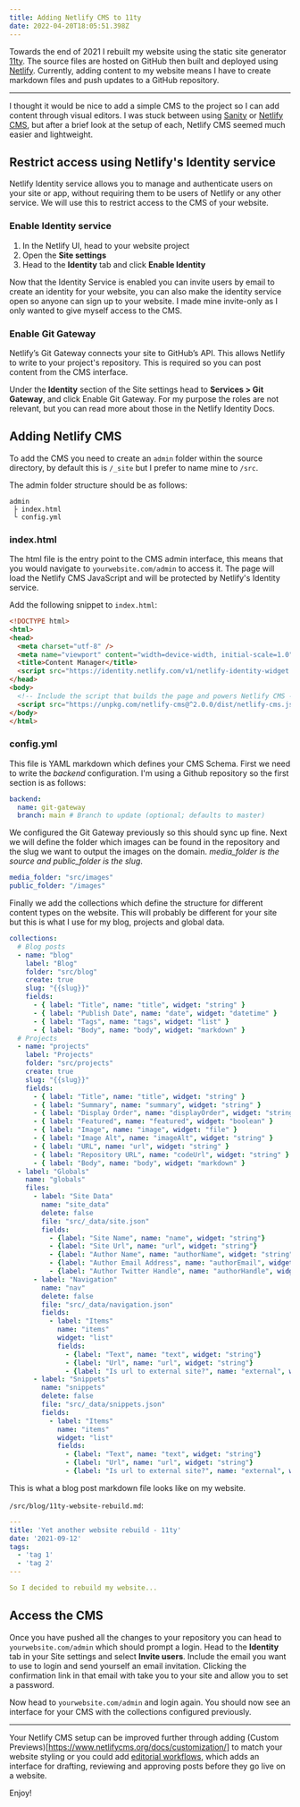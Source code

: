 ```yaml
---
title: Adding Netlify CMS to 11ty
date: 2022-04-20T18:05:51.398Z
---
```

Towards the end of 2021 I rebuilt my website using the static site generator [11ty](https://www.11ty.dev/docs/). The source files are hosted on GitHub then built and deployed using [Netlify](https://www.netlify.com/). Currently, adding content to my website means I have to create markdown files and push updates to a GitHub repository. 

---

I thought it would be nice to add a simple CMS to the project so I can add content through visual editors. I was stuck between using [Sanity](https://www.sanity.io/) or [Netlify CMS](https://www.netlifycms.org/), but after a brief look at the setup of each, Netlify CMS seemed much easier and lightweight.

## Restrict access using Netlify's Identity service
Netlify Identity service allows you to manage and authenticate users on your site or app, without requiring them to be users of Netlify or any other service. We will use this to restrict access to the CMS of your website.

### Enable Identity service

1. In the Netlify UI, head to your website project
2. Open the **Site settings**
3. Head to the **Identity** tab and click **Enable Identity**

Now that the Identity Service is enabled you can invite users by email to create an identity for your website, you can also make the identity service open so anyone can sign up to your website. I made mine invite-only as I only wanted to give myself access to the CMS.

### Enable Git Gateway

Netlify’s Git Gateway connects your site to GitHub’s API. This allows Netlify to write to your project's repository. This is required so you can post content from the CMS interface.

Under the **Identity** section of the Site settings head to **Services > Git Gateway**, and click Enable Git Gateway. For my purpose the roles are not relevant, but you can read more about those in the Netlify Identity Docs.

## Adding Netlify CMS

To add the CMS you need to create an `admin` folder within the source directory, by default this is `/_site` but I prefer to name mine to `/src`.

The admin folder structure should be as follows:

```
admin
 ├ index.html
 └ config.yml
```

### index.html

The html file is the entry point to the CMS admin interface, this means that you would navigate to `yourwebsite.com/admin` to access it. The page will load the Netlify CMS JavaScript and will be protected by Netlify's Identity service. 

Add the following snippet to `index.html`:

```html
<!DOCTYPE html>
<html>
<head>
  <meta charset="utf-8" />
  <meta name="viewport" content="width=device-width, initial-scale=1.0" />
  <title>Content Manager</title>
  <script src="https://identity.netlify.com/v1/netlify-identity-widget.js"></script>
</head>
<body>
  <!-- Include the script that builds the page and powers Netlify CMS -->
  <script src="https://unpkg.com/netlify-cms@^2.0.0/dist/netlify-cms.js"></script>
</body>
</html>
```

### config.yml

This file is YAML markdown which defines your CMS Schema. First we need to write the *backend* configuration. I'm using a Github repository so the first section is as follows:

```yaml
backend:
  name: git-gateway
  branch: main # Branch to update (optional; defaults to master)
```

We configured the Git Gateway previously so this should sync up fine. Next we will define the folder which images can be found in the repository and the slug we want to output the images on the domain. *media_folder is the source and public_folder is the slug*.


```yaml
media_folder: "src/images"
public_folder: "/images"
```

Finally we add the collections which define the structure for different content types on the website. This will probably be different for your site but this is what I use for my blog, projects and global data.

```yaml
collections:
  # Blog posts
  - name: "blog"
    label: "Blog"
    folder: "src/blog"
    create: true
    slug: "{{slug}}"
    fields:
      - { label: "Title", name: "title", widget: "string" }
      - { label: "Publish Date", name: "date", widget: "datetime" }
      - { label: "Tags", name: "tags", widget: "list" }
      - { label: "Body", name: "body", widget: "markdown" }
  # Projects
  - name: "projects"
    label: "Projects"
    folder: "src/projects"
    create: true
    slug: "{{slug}}"
    fields:
      - { label: "Title", name: "title", widget: "string" }
      - { label: "Summary", name: "summary", widget: "string" }
      - { label: "Display Order", name: "displayOrder", widget: "string" }
      - { label: "Featured", name: "featured", widget: "boolean" }
      - { label: "Image", name: "image", widget: "file" }
      - { label: "Image Alt", name: "imageAlt", widget: "string" }
      - { label: "URL", name: "url", widget: "string" }
      - { label: "Repository URL", name: "codeUrl", widget: "string" }
      - { label: "Body", name: "body", widget: "markdown" }
  - label: "Globals"
    name: "globals"
    files:
      - label: "Site Data"
        name: "site_data"
        delete: false
        file: "src/_data/site.json"
        fields:
          - {label: "Site Name", name: "name", widget: "string"}
          - {label: "Site Url", name: "url", widget: "string"}
          - {label: "Author Name", name: "authorName", widget: "string"}
          - {label: "Author Email Address", name: "authorEmail", widget: "string"}
          - {label: "Author Twitter Handle", name: "authorHandle", widget: "string", required: false}
      - label: "Navigation"
        name: "nav"
        delete: false
        file: "src/_data/navigation.json"
        fields:
          - label: "Items"
            name: "items"
            widget: "list"
            fields:
              - {label: "Text", name: "text", widget: "string"}
              - {label: "Url", name: "url", widget: "string"}
              - {label: "Is url to external site?", name: "external", widget: "boolean", required: false}
      - label: "Snippets"
        name: "snippets"
        delete: false
        file: "src/_data/snippets.json"
        fields:
          - label: "Items"
            name: "items"
            widget: "list"
            fields:
              - {label: "Text", name: "text", widget: "string"}
              - {label: "Url", name: "url", widget: "string"}
              - {label: "Is url to external site?", name: "external", widget: "boolean", required: false}
```

This is what a blog post markdown file looks like on my website.

`/src/blog/11ty-website-rebuild.md`:

```yaml
---
title: 'Yet another website rebuild - 11ty'
date: '2021-09-12'
tags:
  - 'tag 1'
  - 'tag 2'
---

So I decided to rebuild my website...
```

## Access the CMS

Once you have pushed all the changes to your repository you can head to `yourwebsite.com/admin` which should prompt a login. Head to the **Identity** tab in your Site settings and select **Invite users**. Include the email you want to use to login and send yourself an email invitation. Clicking the confirmation link in that email with take you to your site and allow you to set a password.

Now head to `yourwebsite.com/admin` and login again. You should now see an interface for your CMS with the collections configured previously.

---

Your Netlify CMS setup can be improved further through adding (Custom Previews)[https://www.netlifycms.org/docs/customization/] to match your website styling or you could add [editorial workflows](https://www.netlifycms.org/docs/configuration-options/#publish-mode), which adds an interface for drafting, reviewing and approving posts before they go live on a website.

Enjoy!